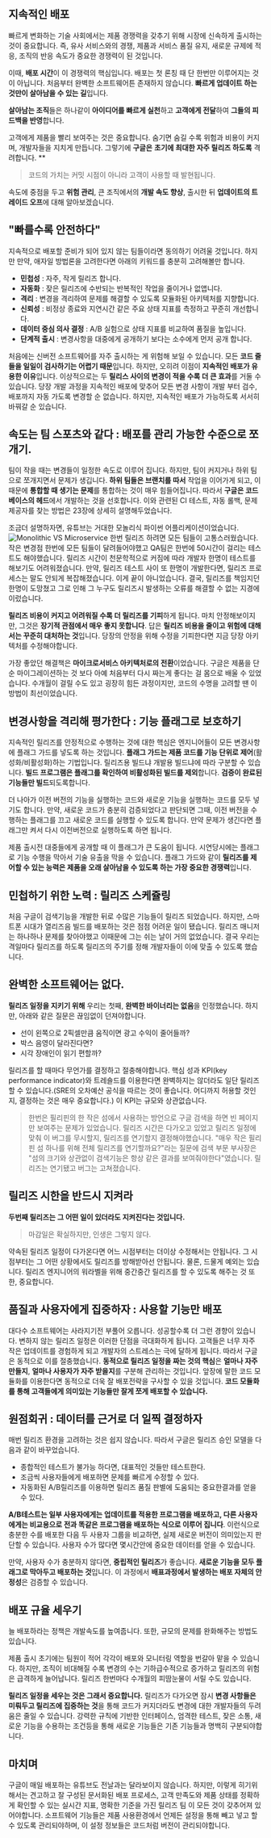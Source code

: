 ﻿
## 지속적인 배포
빠르게 변화하는 기술 사회에서는 제품 경쟁력을 갖추기 위해 시장에 신속하게 출시하는 것이 중요합니다. 즉, 유사 서비스와의 경쟁, 제품과 서비스 품질 유지, 새로운 규제에 적응, 조직의 반응 속도가 중요한 경쟁력이 된 것입니다.

이때, **배포 시간**이 이 경쟁력의 핵심입니다.  배포는 첫 론칭 때 단 한번만 이루어지는 것이 아닙니다. 처음부터 완벽한 소프트웨어튼 존재하지 않습니다. **빠르게 업데이트 하는 것만이 살아남을 수 있는 길**입니다. 

**살아남는 조직**들은 하나같이 **아이디어를 빠르게 실천**하고 **고객에게 전달**하여 **그들의 피드백을 반영**합니다.

고객에게 제품을 빨리 보여주는 것은 중요합니다. 숨기면 숨길 수록 위험과 비용이 커지며, 개발자들을 지치게 만듭니다. 그렇기에 **구글은** **초기에 최대한 자주 릴리즈 하도록** 격려합니다.
**

> 코드의 가치는 커밋 시점이 아니라 고객이 사용할 때 발현됩니다.

속도에 중점을 두고 **위험 관리**, 큰 조직에서의 **개발 속도 향상**, 출시한 뒤 **업데이트의 트레이드 오프**에 대해 알아보겠습니다.

## "빠를수록 안전하다"
지속적으로 배포할 준비가 되어 있지 않는 팀들이라면 동의하기 어려울 것입니다. 하지만 만약, 애자일 방법론을 고려한다면 아래의 키워드를 충분히 고려해볼만 합니다.

 - **민첩성** : 자주, 작게 릴리즈 합니다.
 - **자동화** : 잦은 릴리즈에 수반되는 반복적인 작업을 줄이거나 없앱니다.
 - **격리** : 변경을 격리하여 문제를 해결할 수 있도록 모듈화된 아키텍처를 지향합니다.
 - **신뢰성** : 비정상 종료와 지연시간 같은 주요 상태 지표를 측정하고 꾸준히 개선합니다.
 - **데이터 중심 의사 결정** : A/B 실험으로 상태 지표를 비교하여 품질을 높입니다.
 - **단계적 출시** : 변경사항을 대중에게 공개하기 보다는 소수에게 먼저 공개 합니다.

처음에는 신버전 소프트웨어를 자주 출시하는 게 위험해 보일 수 있습니다. 모든 **코드 줄들을 일일이 검사하기는 어렵기 때문**입니다. 하지만, 오히려 이점이 **지속적인 배포가 유용한 이유**입니다. 이상적으로는 두 **릴리스 사이의 변경이 적을 수록 더 큰 효과**를 거둘 수 있습니다. 당장 개발 과정을 지속적인 배포에 맞추어 모든 변경 사항이 개발 부터 검수, 배포까지 자동 가도록 변경할 순 없습니다. 하지만, 지속적인 배포가 가능하도록 서서히 바꿔갈 순 있습니다.

## 속도는 팀 스포츠와 같다  : 배포를 관리 가능한 수준으로 쪼개기.
팀이 작을 때는 변경들이 일정한 속도로 이루어 집니다. 하지만, 팀이 커지거나 하위 팀으로 쪼개지면서 문제가 생깁니다. **하위 팀들은 브랜치를 따서** 작업을 이어가게 되고, 이때문에 **통합할 때 생기는 문제**를 통합하는 것이 매우 힘들어집니다. 따라서 **구글은 코드베이스의 헤드**에서 개발하는 것을 선호합니다.
이와 관련된 CI 테스트, 자동 롤백, 문제 제공자를 찾는 방법은 23장에 상세히 설명해두었습니다.

조금더 설명하자면, 유튜브는 거대한 모놀리식 파이썬 어플리케이션이었습니다.
![Monolithic VS Microservice](https://user-images.githubusercontent.com/77031554/173368195-ee65cd2e-e326-43ff-9bcb-b405185cab2a.png)
한번 릴리즈 하려면 모든 팀들이 고통스러웠습니다. 작은 변경점 한번에 모든 팀들이 달려들어야했고 QA팀은 한번에 50시간이 걸리는 테스트도 해야했습니다. 릴리즈 시간이 천문학적으로 커짐에 따라 개발자 한명이 테스트를 해보기도 어려워졌습니다. 만약, 릴리즈 테스트 사이 또 한명이 개발한다면, 릴리즈 프로세스는 말도 안되게 복잡해졌습니다.
이게 끝이 아니었습니다. 결국, 릴리즈를 책임지던 한명이 도망쳤고 그로 인해 그 누구도 릴리즈시 발생하는 오류를 해결할 수 없는 지경에 이렀습니다.

**릴리즈 비용이 커지고 어려워질 수록 더 릴리즈를 기피**하게 됩니다. 마치 안정해보이지만, 그것은 **장기적 관점에서 매우 좋지 못합니다**. 답은 **릴리즈 비용을 줄이고 위험에 대해서는 꾸준히 대처하는 것**입니다. 당장의 안정을 위해 수정을 기피한다면 지금 당장 아키텍처를 수정해야합니다. 

가장 좋았던 해결책은 **마이크로서비스 아키텍처로의 전환**이었습니다. 구글은 제품을 단순 마이그레이션하는 것 보다 아예 처음부터 다시 짜는게 좋다는 걸 몸으로 배울 수 있었습니다. 수개월이 걸릴 수도 있고 굉장히 힘든 과정이지만, 코드의 수명을 고려할 땐 이 방법이 최선이었습니다.

## 변경사항을 격리해 평가한다 : 기능 플래그로 보호하기
지속적인 릴리즈를 안정적으로 수행하는 것에 대한 핵심은 엔지니어들이 모든 변경사항에 플래그 가드를 넣도록 하는 것입니다. **플래그 가드는 제품 코드를 기능 단위로 제어**(활성화/비활성화)하는 기법입니다. 릴리즈용 빌드냐 개발용 빌드냐에 따라 구분할 수 있습니다. **빌드 프로그램은 플래그를 확인하여 비활성화된 빌드를 제외**합니다. **검증이 완료된 기능들만 빌드**되도록합니다.

더 나아가 이전 버전의 기능을 실행하는 코드와 새로운 기능을 실행하는 코드를 모두 넣기도 합니다. 만약, 새로운 코드가 충분히 검증되었다고 판단되면 그때, 이전 버전을 수행하는 플래그를 끄고 새로운 코드를 실행할 수 있도록 합니다. 만약 문제가 생긴다면 플래그만 켜서 다시 이전버전으로 실행하도록 하면 됩니다.

제품 출시전 대중들에게 공개할 때 이 플래그가 큰 도움이 됩니다. 시연당시에는 플래그로 기능 수행을 막아서 기술 유출을 막을 수 있습니다.
플래그 가드와 같이 **릴리즈를 제어할 수 있는 능력은 제품을 오래 살아남을 수 있도록 하는 가장 중요한 경쟁력**입니다.

## 민첩하기 위한 노력 : 릴리즈 스케쥴링
처음 구글이 검색기능을 개발한 뒤로 수많은  기능들이 릴리즈 되었습니다. 하지만, 스마트폰 시대가 열리즈음 빌드를 배포하는 것은 점점 어려운 일이 됐습니다. 릴리즈 매니저는 하나하나 문제를 찾아야했고 이때문에 그는 쉬는 날이 거의 없었습니다.
결국 우리는 격일마다 릴리즈를 하도록 릴리즈의 주기를 정해 개발자들이 이에 맞출 수 있도록 했습니다.

## 완벽한 소프트웨어는 없다.
**릴리즈 일정을 지키기 위해** 우리는 첫째, **완벽한 바이너리는 없음**을 인정했습니다. 하지만, 아래와 같은 질문은 끊임없이 던져야합니다.

 - 선이 왼쪽으로 2픽셀만큼 움직이면 광고 수익이 줄어들까?
 - 박스 음영이 달라진다면?
 - 시각 장애인이 읽기 편할까?

릴리즈를 할 때마다 무언가를 결정하고 절충해야합니다. 핵심 성과 KPI(key performance indicator)와 트레숄드를 이용한다면 완벽하지는 않더라도 일단 릴리즈 할 수 있습니다.(SRE의 오차예산 공식을 따르는 것이 좋습니다. 어디까지 허용할 것인지, 결정하는 것은 매우 중요합니다.)
이 KPI는 규모와 상관없습니다.

> 한번은 필리핀의 한 작은 섬에서 사용하는 방언으로 구글 검색을 하면 빈 페이지만 보여주는 문제가 있었습니다. 릴리즈 시간은 다가오고 있었고 릴리즈 일정에 맞춰 이 버그를 무시할지, 릴리즈를 연기할지 결정해야했습니다. "매우 작은 필리핀 섬 하나를 위해 전체 릴리즈를 연기할까요?"라는 질문에 검색 부문 부사장은 "섬의 크기와 상관없이 검색기능은 항상 같은 결과를 보여줘야한다"였습니다. 릴리즈는 연기됐고 버그는 고쳐졌습니다.


## 릴리즈 시한을 반드시 지켜라
**두번째 릴리즈는 그 어떤 일이 있더라도 지켜진다는 것입니다.** 

> 마감일은 확실하지만, 인생은 그렇지 않다.

약속된 릴리즈 일정이 다가온다면 어느 시점부터는 더이상 수정해서는 안됩니다. 그 시점부터는 그 어떤 상황에서도 릴리즈를 방해받아선 안됩니다.
물론, 드물게 예외는 있습니다. 릴리즈 엔지니어의 워라벨을 위해 중간중간 릴리즈를 할 수 있도록 해주는 것 또한, 중요합니다.

## 품질과 사용자에게 집중하자 : 사용할 기능만 배포
대다수 소프트웨어는 사라지기전 부풀어 오릅니다. 성공할수록 더 그런 경향이 있습니다.  변하지 않는 릴리즈 일정은 이러한 단점을 극대화하게 됩니다. 고객들은 너무 자주 작은 업데이트를 경험하게 되고 개발자의 스트레스는 극에 달하게 됩니다. 따라서 구글은 동적으로 이를 절충했습니다. **동적으로 릴리즈 일정을 짜는 것의 핵심**은 **얼마나 자주 만들지**, **얼마나 사용자가 자주 받을지**를 구분해 관리하는 것입니다.
앞장에 말한 코드 모듈화를 이용한다면 동적으로 더욱 잘 배포전략을 구사할 수 있을 것입니다.  **코드 모듈화를 통해 고객들에게 의미있는 기능들만 잘게 쪼게 배포할 수 있습니다.**

## 원점회귀 : 데이터를 근거로 더 일찍 결정하자
매번 릴리즈 환경을 고려하는 것은 쉽지 않습니다. 따라서 구글은 릴리즈 승인 모델을 다음과 같이 바꾸었습니다.

 - 종합적인 테스트가 불가능 하다면, 대표적인 것들만 테스트한다.
 - 조금씩 사용자들에게 배포하면 문제를 빠르게 수정할 수 있다.
 - 자동화된 A/B릴리즈를 이용하면 릴리즈 품질 판별에 도움되는 중요한결과를 얻을 수 있다.
 
 **A/B테스트는 일부 사용자에게는 업데이트를 적용한 프로그램을 배포하고, 다른 사용자에게는 비교용으로 전과 똑같은 프로그램을 배포하는 식으로 이루어 집니다**. 이런식으로 충분한 수를 배포한 다음 두 사용자 그룹을 비교하면, 실제 새로운 버전이 의미있는지 판단할 수 있습니다. 사용자 수가 많다면 몇시간안에 중요한 데이터를 얻을 수 있습니다.

만약, 사용자 수가 충분하지 않다면, **중립적인 릴리즈**가 좋습니다. **새로운 기능을 모두 플래그로 막아두고 배포하는 것**입니다. 이 과정에서 **배표과정에서 발생하는 배포 자체의 안정성**은 검증할 수 있습니다.
## 배포 규율 세우기
늘 배포하라는 정책은 개발속도를 높여줍니다. 또한, 규모의 문제를 완화해주는 방법도 있습니다.

제품 출시 초기에는 팀원이 적어 각각이 배포와 모니터링 역할을 번갈아 맡을 수 있습니다. 하지만, 조직이 비대해질 수록 변경의 수는 기하급수적으로 증가하고 릴리즈의 위험은 급격하게 늘어납니다. 릴리즈 한번마다 수개월의 피땀눈물이 서릴 수도 있습니다. 

**릴리즈 일정을 세우는 것은 그래서 중요합니다.** 릴리즈가 다가오면 잠시 **변경 사항들은 미뤄두고 릴리즈에 집중하는 것**을 통해 코드가 커지더라도 변경에 대한 개발자들의 두려움은 줄일 수 있습니다.
강력한 규칙에 기반한 인터페이스, 엄격한 테스트, 잦은 소통, 새로운 기능을 수용하는 조건등을 통해 새로운 기능들은 기존 기능들과 명백히 구분되야합니다.

## 마치며
구글이 매일 배포하는 유튜브도 전날과는 달라보이지 않습니다. 하지만, 이렇게 히기위해서는 견고하고 잘 구성된 문서화된 배포 프로세스, 고객 만족도와 제품 상태를 정확하게 확인할 수 있는 실시간 지표, 명확한 기준을 가진 릴리즈 팀 이 모든 것이 갖추어져 있어야합니다. 소프트웨어 기능들은 제품 사용환경에서 언제든 설정을 통해 빼고 넣고 할 수 있도록 관리되야하며, 이 설정 정보들은 코드처럼 버전이 관리되야합니다.
